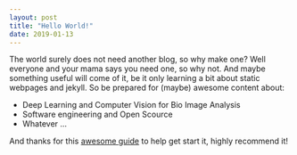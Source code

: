 ```yaml
---
layout: post
title: "Hello World!"
date: 2019-01-13
---
```


The world surely does not need another blog, so why make one?
Well everyone and your mama says you need one, so why not.
And maybe something useful will come of it, be it only learning a bit
about static webpages and jekyll.
So be prepared for (maybe) awesome content about:
- Deep Learning and Computer Vision for Bio Image Analysis
- Software engineering and Open Scource
- Whatever ...

And thanks for this [awesome guide](http://jmcglone.com/guides/github-pages/) to help get start it, highly recommend it!
